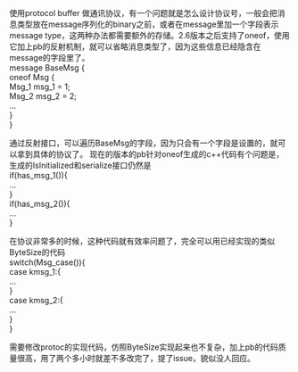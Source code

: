   使用protocol buffer 做通讯协议，有一个问题就是怎么设计协议号，一般会把消息类型放在message序列化的binary之前，或者在message里加一个字段表示message type，这两种办法都需要额外的存储。2.6版本之后支持了oneof，使用它加上pb的反射机制，就可以省略消息类型了，因为这些信息已经隐含在message的字段里了。  
  message BaseMsg {  
    oneof Msg {  
      Msg_1 msg_1 = 1;  
      Msg_2 msg_2 = 2;  
      ...  
    }  
  }  
  
  通过反射接口，可以遍历BaseMsg的字段，因为只会有一个字段是设置的，就可以拿到具体的协议了。
  现在的版本的pb针对oneof生成的c++代码有个问题是，生成的IsInitialized和serialize接口仍然是  
    if(has_msg_1()){  
      ...  
    }  
  if(has_msg_2()){  
    ...  
  }  
   
  在协议非常多的时候，这种代码就有效率问题了，完全可以用已经实现的类似ByteSize的代码  
  switch(Msg_case()){  
    case kmsg_1:{  
      ...  
    }  
    case kmsg_2:{  
      ...  
    }  
  }  
  
  需要修改protoc的实现代码，仿照ByteSize实现起来也不复杂，加上pb的代码质量很高，用了两个多小时就差不多改完了，提了issue，貌似没人回应。
